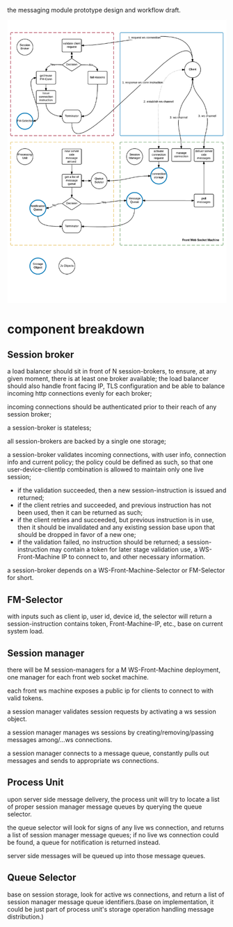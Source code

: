 the messaging module prototype design and workflow draft.

![diagram](/examples/msg-prototype/msg-prototyping.png?raw=true "diagram")

# component breakdown

## Session broker

a load balancer should sit in front of N session-brokers, to ensure, at any given moment, there is at least one broker available;
the load balancer should also handle front facing IP, TLS configuration and be able to balance incoming http connections evenly for each broker;

incoming connections should be authenticated prior to their reach of any session broker;

a session-broker is stateless;

all session-brokers are backed by a single one storage;

a session-broker validates incoming connections, with user info, connection info and current policy;
the policy could be defined as such, so that one user-device-clientIp combination is allowed to maintain only one live session;
* if the validation succeeded, then a new session-instruction is issued and returned;
* if the client retries and succeeded, and previous instruction has not been used, then it can be returned as such;
* if the client retries and succeeded, but previous instruction is in use, then it should be invalidated and any existing session base upon that should be dropped in favor of a new one;
* if the validation failed, no instruction should be returned;
a session-instruction may contain a token for later stage validation use, a WS-Front-Machine IP to connect to, and other necessary information.

a session-broker depends on a WS-Front-Machine-Selector or FM-Selector for short.

## FM-Selector
with inputs such as client ip, user id, device id, the selector will return a session-instruction contains token, Front-Machine-IP, etc., base on current system load.

## Session manager
there will be M session-managers for a M WS-Front-Machine deployment, one manager for each front web socket machine.

each front ws machine exposes a public ip for clients to connect to with valid tokens.

a session manager validates session requests by activating a ws session object.

a session manager manages ws sessions by creating/removing/passing messages among/...ws connections.

a session manager connects to a message queue, constantly pulls out messages and sends to appropriate ws connections.

## Process Unit
upon server side message delivery, the process unit will try to locate a list of proper session manager message queues by querying the queue selector.

the queue selector will look for signs of any live ws connection, and returns a list of session manager message queues; if no live ws connection could be found, a queue for notification is returned instead.

server side messages will be queued up into those message queues.

## Queue Selector
base on session storage, look for active ws connections, and return a list of session manager message queue identifiers.(base on implementation, it could be just part of process unit's storage operation handling message distribution.)
